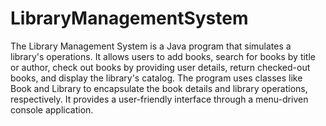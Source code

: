 # LibraryManagementSystem

The Library Management System is a Java program that simulates a library's operations. It allows users to add books, search for books by title or author, check out books by providing user details, return checked-out books, and display the library's catalog. The program uses classes like Book and Library to encapsulate the book details and library operations, respectively. It provides a user-friendly interface through a menu-driven console application.

